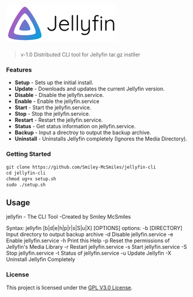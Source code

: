 ![jellyfin-cli](.github/banner-light.png?raw=true "Jellyfin Logo")
======

> v-1.0 Distributed CLI tool for Jellyfin tar.gz instller

### Features

* **Setup** - Sets up the initial install.
* **Update** - Downloads and updates the current Jellyfin version.
* **Disable** - Disable the jellyfin.service.
* **Enable** - Enable the jellyfin.service
* **Start** - Start the jellyfin.service.
* **Stop** - Stop the jellyfin.service.
* **Restart** - Restart the jellyfin.service.
* **Status** - Get status information on jellyfin.service.
* **Backup** - Input a directroy to output the backup archive.
* **Uninstall** - Uninstalls Jellyfin completely (Ignores the Media Directory).

### Getting Started

```shell
git clone https://github.com/Smiley-McSmiles/jellyfin-cli
cd jellyfin-cli
chmod ug+x setup.sh
sudo ./setup.sh
```

## Usage

   jellyfin - The CLI Tool
   -Created by Smiley McSmiles

   Syntax: jellyfin [b|d|e|h|p|r|s|S|u|X] [OPTIONS]
   options:
   -b     [DIRECTORY] Input directory to output backup archive
   -d     Disable jellyfin.service
   -e     Enable jellyfin.service
   -h     Print this Help
   -p     Reset the permissions of Jellyfin's Media Library
   -r     Restart jellyfin.service
   -s     Start jellyfin.service
   -S     Stop jellyfin.service
   -t     Status of jellyfin.service
   -u     Update Jellyfin
   -X     Uninstall Jellyfin Completely

### License
   This project is licensed under the [GPL V3.0 License](https://github.com/Smiley-McSmiles/jellyfin-cli/blob/main/LICENSE).
